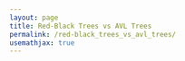 ```yaml
---
layout: page
title: Red-Black Trees vs AVL Trees
permalink: /red-black_trees_vs_avl_trees/
usemathjax: true
---
```

